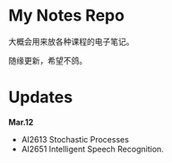 # My Notes Repo
大概会用来放各种课程的电子笔记。

随缘更新，希望不鸽。

# Updates
**Mar.12**
- AI2613 Stochastic Processes
- AI2651 Intelligent Speech Recognition.

